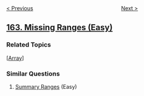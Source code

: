 <!--|This file generated by command(leetcode description); DO NOT EDIT.    |-->
<!--+----------------------------------------------------------------------+-->
<!--|@author    openset <openset.wang@gmail.com>                           |-->
<!--|@link      https://github.com/openset                                 |-->
<!--|@home      https://github.com/openset/leetcode                        |-->
<!--+----------------------------------------------------------------------+-->

[< Previous](../find-peak-element "Find Peak Element")
　　　　　　　　　　　　　　　　
[Next >](../maximum-gap "Maximum Gap")

## [163. Missing Ranges (Easy)](https://leetcode.com/problems/missing-ranges "缺失的区间")



### Related Topics
  [[Array](../../tag/array/README.md)]

### Similar Questions
  1. [Summary Ranges](../summary-ranges) (Easy)
